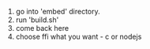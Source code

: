 1. go into 'embed' directory.
2. run 'build.sh'
3. come back here
4. choose ffi what you want - c or nodejs
